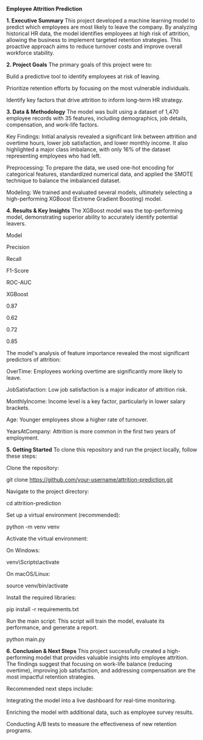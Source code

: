 **Employee Attrition Prediction**

**1. Executive Summary**
This project developed a machine learning model to predict which employees are most likely to leave the company. By analyzing historical HR data, the model identifies employees at high risk of attrition, allowing the business to implement targeted retention strategies. This proactive approach aims to reduce turnover costs and improve overall workforce stability.

**2. Project Goals**
The primary goals of this project were to:

Build a predictive tool to identify employees at risk of leaving.

Prioritize retention efforts by focusing on the most vulnerable individuals.

Identify key factors that drive attrition to inform long-term HR strategy.

**3. Data & Methodology**
The model was built using a dataset of 1,470 employee records with 35 features, including demographics, job details, compensation, and work-life factors.

Key Findings: Initial analysis revealed a significant link between attrition and overtime hours, lower job satisfaction, and lower monthly income. It also highlighted a major class imbalance, with only 16% of the dataset representing employees who had left.

Preprocessing: To prepare the data, we used one-hot encoding for categorical features, standardized numerical data, and applied the SMOTE technique to balance the imbalanced dataset.

Modeling: We trained and evaluated several models, ultimately selecting a high-performing XGBoost (Extreme Gradient Boosting) model.

**4. Results & Key Insights**
The XGBoost model was the top-performing model, demonstrating superior ability to accurately identify potential leavers.

Model

Precision

Recall

F1-Score

ROC-AUC

XGBoost

0.87

0.62

0.72

0.85

The model's analysis of feature importance revealed the most significant predictors of attrition:

OverTime: Employees working overtime are significantly more likely to leave.

JobSatisfaction: Low job satisfaction is a major indicator of attrition risk.

MonthlyIncome: Income level is a key factor, particularly in lower salary brackets.

Age: Younger employees show a higher rate of turnover.

YearsAtCompany: Attrition is more common in the first two years of employment.

**5. Getting Started**
To clone this repository and run the project locally, follow these steps:

Clone the repository:

git clone https://github.com/your-username/attrition-prediction.git

Navigate to the project directory:

cd attrition-prediction

Set up a virtual environment (recommended):

python -m venv venv

Activate the virtual environment:

On Windows:

venv\Scripts\activate

On macOS/Linux:

source venv/bin/activate

Install the required libraries:

pip install -r requirements.txt

Run the main script: This script will train the model, evaluate its performance, and generate a report.

python main.py

**6. Conclusion & Next Steps**
This project successfully created a high-performing model that provides valuable insights into employee attrition. The findings suggest that focusing on work-life balance (reducing overtime), improving job satisfaction, and addressing compensation are the most impactful retention strategies.

Recommended next steps include:

Integrating the model into a live dashboard for real-time monitoring.

Enriching the model with additional data, such as employee survey results.

Conducting A/B tests to measure the effectiveness of new retention programs.
